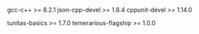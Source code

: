 gcc-c++ >= 8.2.1
json-cpp-devel >= 1.8.4
cppunit-devel >= 1.14.0

tunitas-basics >= 1.7.0
temerarious-flagship >= 1.0.0
